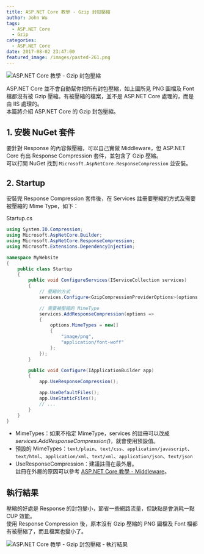 ```yaml
---
title: ASP.NET Core 教學 - Gzip 封包壓縮
author: John Wu
tags:
  - ASP.NET Core
  - Gzip
categories:
  - ASP.NET Core
date: 2017-08-02 23:47:00
featured_image: /images/pasted-261.png
---
```

![ASP.NET Core 教學 - Gzip 封包壓縮](/images/pasted-261.png)

ASP.NET Core 並不會自動幫你把所有封包壓縮，如上圖所見 PNG 圖檔及 Font 檔都沒有被 Gzip 壓縮。有被壓縮的檔案，並不是 ASP.NET Core 處理的，而是由 IIS 處理的。  
本篇將介紹 ASP.NET Core 的 Gzip 封包壓縮。  

<!-- more -->

## 1. 安裝 NuGet 套件

要針對 Response 的內容做壓縮，可以自己實做 Middleware，但 ASP.NET Core 有出 Response Compression 套件，並包含了 Gzip 壓縮。  
可以打開 NuGet 找到 `Microsoft.AspNetCore.ResponseCompression` 並安裝。

## 2. Startup

安裝完 Response Compression 套件後，在 Services 註冊要壓縮的方式及需要被壓縮的 Mime Type，如下：

Startup.cs
```cs
using System.IO.Compression;
using Microsoft.AspNetCore.Builder;
using Microsoft.AspNetCore.ResponseCompression;
using Microsoft.Extensions.DependencyInjection;

namespace MyWebsite
{
    public class Startup
    {
        public void ConfigureServices(IServiceCollection services)
        {
            // 壓縮的方式
            services.Configure<GzipCompressionProviderOptions>(options => options.Level = CompressionLevel.Optimal);

            // 需要被壓縮的 MimeType
            services.AddResponseCompression(options =>
            {
                options.MimeTypes = new[]
                {
                    "image/png",
                    "application/font-woff"
                };
            });
        }

        public void Configure(IApplicationBuilder app)
        {
            app.UseResponseCompression();

            app.UseDefaultFiles();
            app.UseStaticFiles();
            // ...
        }
    }
}
```
* MimeTypes：如果不指定 MimeType，services 的註冊可以改成 *services.AddResponseCompression()*，就會使用預設值。  
 * 預設的 MimeTypes：`text/plain`、`text/css`、`application/javascript`、`text/html`、`application/xml`、`text/xml`、`application/json`、`text/json`
* UseResponseCompression：建議註冊在最外層。  
 註冊在外層的原因可以參考 [ASP.NET Core 教學 - Middleware](/article/asp-net-core-middleware.html)。  


## 執行結果

壓縮的好處是 Response 的封包變小，節省一些網路流量，但缺點是會消耗一點 CUP 效能。  
使用 Response Compression 後，原本沒有 Gzip 壓縮的 PNG 圖檔及 Font 檔都有被壓縮了，而且檔案也變小了。

![ASP.NET Core 教學 - Gzip 封包壓縮 - 執行結果](/images/pasted-262.png)